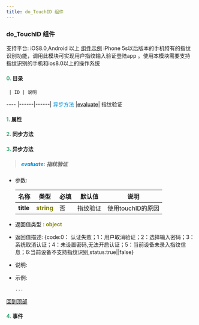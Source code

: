 ```yaml
---
title: do_TouchID 组件
---
```


### do_TouchID 组件

 支持平台: iOS8.0,Android 以上
 [组件示例](https://github.com/do-api/docs-example/tree/master/source/view/do_TouchID)
 iPhone 5s以后版本的手机特有的指纹识别功能，调用此模块可实现用户指纹输入验证登陆app 。使用本模块需要支持指纹识别的手机和ios8.0以上的操作系统

#### <font color ='#40A977'>**0.**</font> 目录

     | ID | 说明
---- |------|------|
<font color ='#0092db'>异步方法</font>  |[evaluate](#evaluate)| 指纹验证

#### <font color ='#40A977'>**1.**</font> 属性

#### <font color ='#40A977'>**2.**</font> 同步方法

#### <font color ='#40A977'>**3.**</font> 异步方法

>##### <span id=evaluate><font color ='#0092db'>**evaluate**</font></span>: 指纹验证

- 参数:

  名称 | 类型 |必填|默认值|说明
  ---- |-------------  |--------------|--------|------
  **title** |<font color ='#808000'>**string**</font> | 否 | 指纹验证|使用touchID的原因
- 返回值类型 : <font color ='#808000'>**object**</font>
- 返回值描述: {code:0： 认证失败；1：用户取消验证；2：选择输入密码；3：系统取消认证；4：未设置密码,无法开启认证；5：当前设备未录入指纹信息；6:当前设备不支持指纹识别,status:true||false}
- 说明: 
- 示例:

  ```javascript
  ...

  ```

[回到顶部](#top)


#### <font color ='#40A977'>**4.**</font> 事件


